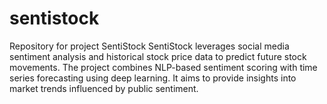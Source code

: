 # sentistock
Repository for project SentiStock
SentiStock leverages social media sentiment analysis and historical stock price data to predict future stock movements. The project combines NLP-based sentiment scoring with time series forecasting using deep learning. It aims to provide insights into market trends influenced by public sentiment.
